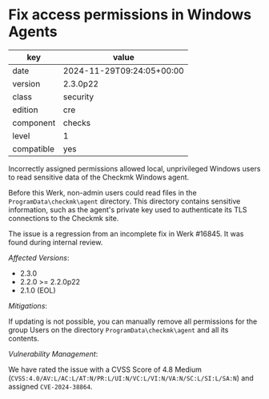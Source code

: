 [//]: # (werk v2)
# Fix access permissions in Windows Agents

key        | value
---------- | ---
date       | 2024-11-29T09:24:05+00:00
version    | 2.3.0p22
class      | security
edition    | cre
component  | checks
level      | 1
compatible | yes

Incorrectly assigned permissions allowed local, unprivileged Windows users to read sensitive data of the Checkmk Windows agent.

Before this Werk, non-admin users could read files in the `ProgramData\checkmk\agent` directory.
This directory contains sensitive information, such as the agent's private key used to authenticate its TLS connections to the Checkmk site.

The issue is a regression from an incomplete fix in Werk #16845. It was found during internal review.

*Affected Versions*:

* 2.3.0
* 2.2.0 >= 2.2.0p22
* 2.1.0 (EOL)

*Mitigations*:

If updating is not possible, you can manually remove all permissions for the group Users on the directory `ProgramData\checkmk\agent` and all its contents.

*Vulnerability Management*:

We have rated the issue with a CVSS Score of 4.8 Medium (`CVSS:4.0/AV:L/AC:L/AT:N/PR:L/UI:N/VC:L/VI:N/VA:N/SC:L/SI:L/SA:N`) and assigned `CVE-2024-38864`.
